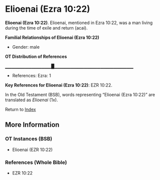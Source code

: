 # Elioenai (Ezra 10:22)
**Elioenai (Ezra 10:22)**. 
Elioenai, mentioned in Ezra 10:22, was a man living during the time of exile and return (acai). 




**Familial Relationships of Elioenai (Ezra 10:22)**


* Gender: male


**OT Distribution of References**

▁▁▁▁▁▁▁▁▁▁▁▁▁▁█▁▁▁▁▁▁▁▁▁▁▁▁▁▁▁▁▁▁▁▁▁▁▁▁
* References: Ezra: 1



**Key References for Elioenai (Ezra 10:22)**: 
EZR 10:22. 


In the Old Testament (BSB), words representing “Elioenai (Ezra 10:22)” are translated as 
*Elioenai* (1x). 




Return to [Index](00-Index.md)

## More Information

### OT Instances (BSB)

* Elioenai (EZR 10:22)



### References (Whole Bible)

* EZR 10:22



